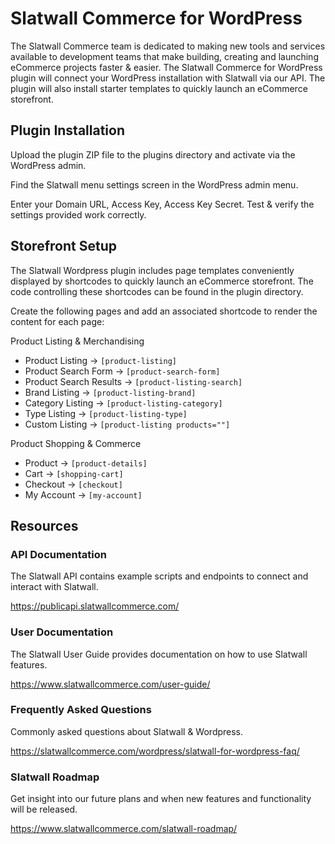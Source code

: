 # Slatwall Commerce for WordPress

The Slatwall Commerce team is dedicated to making new tools and services available to development teams that make building, creating and launching eCommerce projects faster & easier. The Slatwall Commerce for WordPress plugin will connect your WordPress installation with Slatwall via our API. The plugin will also install starter templates to quickly launch an eCommerce storefront.

## Plugin Installation
Upload the plugin ZIP file to the plugins directory and activate via the WordPress admin.

Find the Slatwall menu settings screen in the WordPress admin menu.

Enter your Domain URL, Access Key, Access Key Secret. Test & verify the settings provided work correctly.

## Storefront Setup
The Slatwall Wordpress plugin includes page templates conveniently displayed by shortcodes to quickly launch an eCommerce storefront. The code controlling these shortcodes can be found in the plugin directory.

Create the following pages and add an associated shortcode to render the content for each page:

Product Listing & Merchandising
- Product Listing -> `[product-listing]`
- Product Search Form -> `[product-search-form]`
- Product Search Results -> `[product-listing-search]`
- Brand Listing -> `[product-listing-brand]`
- Category Listing -> `[product-listing-category]`
- Type Listing -> `[product-listing-type]`
- Custom Listing -> `[product-listing products=""]`

Product Shopping & Commerce
- Product -> `[product-details]`
- Cart -> `[shopping-cart]`
- Checkout -> `[checkout]`
- My Account -> `[my-account]`

## Resources

### API Documentation
The Slatwall API contains example scripts and endpoints to connect and interact with Slatwall.

https://publicapi.slatwallcommerce.com/

### User Documentation
The Slatwall User Guide provides documentation on how to use Slatwall features.

https://www.slatwallcommerce.com/user-guide/

### Frequently Asked Questions
Commonly asked questions about Slatwall & Wordpress.

https://slatwallcommerce.com/wordpress/slatwall-for-wordpress-faq/

### Slatwall Roadmap
Get insight into our future plans and when new features and functionality will be released.

https://www.slatwallcommerce.com/slatwall-roadmap/
